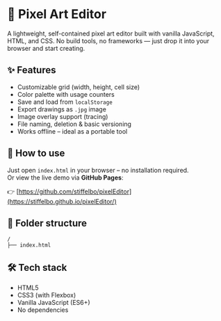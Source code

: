 # 🎨 Pixel Art Editor

A lightweight, self-contained pixel art editor built with vanilla JavaScript, HTML, and CSS. No build tools, no frameworks — just drop it into your browser and start creating.

## ✨ Features

- Customizable grid (width, height, cell size)
- Color palette with usage counters
- Save and load from `localStorage`
- Export drawings as `.jpg` image
- Image overlay support (tracing)
- File naming, deletion & basic versioning
- Works offline – ideal as a portable tool

## 🚀 How to use

Just open `index.html` in your browser – no installation required.  
Or view the live demo via **GitHub Pages**:

👉 [https://github.com/stiffelbo/pixelEditor](https://stiffelbo.github.io/pixelEditor/)

## 📂 Folder structure

```
/
├── index.html

```

## 🛠️ Tech stack

- HTML5
- CSS3 (with Flexbox)
- Vanilla JavaScript (ES6+)
- No dependencies
